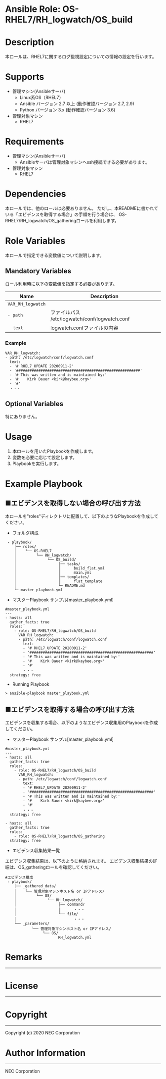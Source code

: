 Ansible Role: OS-RHEL7/RH_logwatch/OS_build
=======================================================
# Description
本ロールは、RHEL7に関するログ監視設定についての情報の設定を行います。

# Supports
- 管理マシン(Ansibleサーバ)
  * Linux系OS（RHEL7）
  * Ansible バージョン 2.7 以上 (動作確認バージョン 2.7, 2.9)
  * Python バージョン 3.x  (動作確認バージョン 3.6)
- 管理対象マシン
  * RHEL7

# Requirements
- 管理マシン(Ansibleサーバ)
  * Ansibleサーバは管理対象マシンへssh接続できる必要があります。
- 管理対象マシン
  * RHEL7

# Dependencies

本ロールでは、他のロールは必要ありません。
ただし、本READMEに書かれている「エビデンスを取得する場合」の手順を行う場合は、
OS-RHEL7/RH_logwatch/OS_gatheringロールを利用します。

# Role Variables

本ロールで指定できる変数値について説明します。

## Mandatory Variables

ロール利用時に以下の変数値を指定する必要があります。

| Name | Description | 
| ---- | ----------- | 
| `VAR_RH_logwatch` | | 
| `- path` | ファイルパス /etc/logwatch/conf/logwatch.conf | 
| &nbsp;&nbsp;&nbsp;&nbsp;`text` | logwatch.confファイルの内容 | 

### Example
~~~
VAR_RH_logwatch:
- path: /etc/logwatch/conf/logwatch.conf
  text:
  - '# RHEL7_UPDATE 20200911-2'
  - '########################################################'
  - '# This was written and is maintained by:'
  - '#    Kirk Bauer <kirk@kaybee.org>'
  - '#'
  ・・・
~~~


## Optional Variables

特にありません。

# Usage

1. 本ロールを用いたPlaybookを作成します。
2. 変数を必要に応じて設定します。
3. Playbookを実行します。

# Example Playbook

## ■エビデンスを取得しない場合の呼び出す方法

本ロールを"roles"ディレクトリに配置して、以下のようなPlaybookを作成してください。

- フォルダ構成

~~~
 - playbook/
    │── roles/
    │    └── OS-RHEL7
    │         └── RH_logwatch/
    │              └── OS_build/
    │                   │── tasks/
    │                   │      build_flat.yml
    │                   │      main.yml
    │                   │── templates/
    │                   │      flat_template
    │                   └─ README.md
    └─ master_playbook.yml
~~~

- マスターPlaybook サンプル[master_playbook.yml]

~~~
#master_playbook.yml
---
- hosts: all
  gather_facts: true
  roles:
    - role: OS-RHEL7/RH_logwatch/OS_build
      VAR_RH_logwatch:
      - path: /etc/logwatch/conf/logwatch.conf
        text:
        - '# RHEL7_UPDATE 20200911-2'
        - '########################################################'
        - '# This was written and is maintained by:'
        - '#    Kirk Bauer <kirk@kaybee.org>'
        - '#'
        ・・・
  strategy: free
~~~

- Running Playbook

~~~
> ansible-playbook master_playbook.yml
~~~

## ■エビデンスを取得する場合の呼び出す方法

エビデンスを収集する場合、以下のようなエビデンス収集用のPlaybookを作成してください。  

- マスターPlaybook サンプル[master_playbook.yml]

~~~
#master_playbook.yml
---
- hosts: all
  gather_facts: true
  roles:
    - role: OS-RHEL7/RH_logwatch/OS_build
      VAR_RH_logwatch:
      - path: /etc/logwatch/conf/logwatch.conf
        text:
        - '# RHEL7_UPDATE 20200911-2'
        - '########################################################'
        - '# This was written and is maintained by:'
        - '#    Kirk Bauer <kirk@kaybee.org>'
        - '#'
        ・・・
  strategy: free

- hosts: all
  gather_facts: true
  roles:
    - role: OS-RHEL7/RH_logwatch/OS_gathering
  strategy: free
~~~

- エビデンス収集結果一覧

エビデンス収集結果は、以下のように格納されます。
エビデンス収集結果の詳細は、OS_gatheringロールを確認してください。

~~~
#エビデンス構成
 - playbook/
    │── _gathered_data/
    │    └── 管理対象マシンホスト名 or IPアドレス/
    │         └── OS/
    │              └── RH_logwatch/
    │                   │── command/
    │                   │      ・・・
    │                   └── file/
    │                          ・・・
    └── _parameters/
            └── 管理対象マシンホスト名 or IPアドレス/
                 └── OS/
                        RH_logwatch.yml
~~~

# Remarks
-------

# License
-------

# Copyright
---------
Copyright (c) 2020 NEC Corporation

# Author Information
------------------
NEC Corporation
